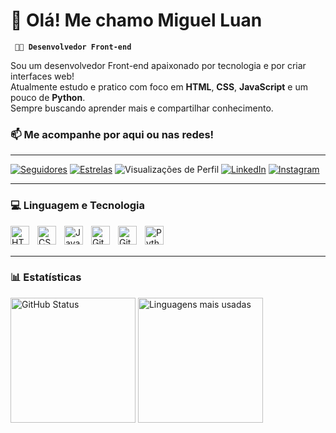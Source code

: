 # 👋 Olá! Me chamo Miguel Luan

**` 🧑‍💻 Desenvolvedor Front-end`**

Sou um desenvolvedor Front-end apaixonado por tecnologia e por criar interfaces web!  
Atualmente estudo e pratico com foco em **HTML**, **CSS**, **JavaScript** e um pouco de **Python**.  
Sempre buscando aprender mais e compartilhar conhecimento.


### 📫 Me acompanhe por aqui ou nas redes!

---

[![Seguidores](https://img.shields.io/github/followers/MiguelLuan?label=👥%20Seguidores&style=for-the-badge&color=grey)](https://github.com/MiguelLuan?tab=followers)
[![Estrelas](https://img.shields.io/github/stars/MiguelLuan?label=🌟%20Estrelas&style=for-the-badge&color=grey)](https://github.com/MiguelLuan?tab=stars)
![Visualizações de Perfil](https://komarev.com/ghpvc/?username=MiguelLuan&color=blueviolet&style=for-the-badge)
[![LinkedIn](https://img.shields.io/badge/🔗%20LinkedIn-0077B5?style=for-the-badge&logo=linkedin&logoColor=white)](
https://www.linkedin.com/in/miguel-luan-112b16370/)
[![Instagram](https://img.shields.io/badge/%20Instagram-E4405F?style=for-the-badge&logo=instagram&logoColor=white)](https://www.instagram.com/MiguelLuan15/)

---

### 💻 Linguagem e Tecnologia

<img align="left" alt="HTML" title="HTML" width="30px" style="padding-right: 10px" src="https://cdn.jsdelivr.net/gh/devicons/devicon@latest/icons/html5/html5-original.svg"/>
<img align="left" alt="CSS" title="CSS" width="30px" style="padding-right: 10px" src="https://cdn.jsdelivr.net/gh/devicons/devicon@latest/icons/css3/css3-original.svg"/>
<img align="left" alt="JavaScript" title="JavaScript" width="30px" style="padding-right: 10px" src="https://cdn.jsdelivr.net/gh/devicons/devicon@latest/icons/javascript/javascript-original.svg"/>
<img align="left" alt="Git" title="Git" width="30px" style="padding-right: 10px" src="https://cdn.jsdelivr.net/gh/devicons/devicon@latest/icons/git/git-original.svg"/>
<img align="left" alt="GitHub" title="GitHub" width="30px" style="padding-right: 10px" src="https://cdn.jsdelivr.net/gh/devicons/devicon@latest/icons/github/github-original.svg"/>
<img align="left" alt="Python" title="Python" width="30px" style="padding-right: 10px" src="https://cdn.jsdelivr.net/gh/devicons/devicon@latest/icons/python/python-original.svg"/>

<br/>
<br/>

---

### 📊 Estatísticas


<img 
    alt="GitHub Status"
    height="200"
    src="https://github-readme-stats.vercel.app/api?username=MiguelLuan&show_icons=true&theme=dark&include_all_commits=true&locale=pt-br"
/>
<img 
    alt="Linguagens mais usadas"
    height="200"
    src="https://github-readme-stats.vercel.app/api/top-langs/?username=MiguelLuan&theme=dark&layout=compact&custom_title=Tecnologias"
/>
